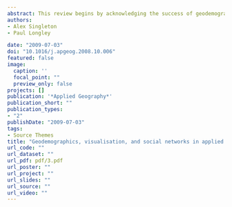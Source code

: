```yaml
---
abstract: This review begins by acknowledging the success of geodemographics as an important area of activity in applied geography. However, it then develops a critique of the conceptual and computational underpinnings of the approach, and argues that changes in data supply and online communication have rendered current practices obsolete. It presents elements of a new perspective, entailing- changes in the specification, estimation and testing of online geodemographic systems; adoption of consultative practices from online folksonomies; automated generation of pen portraits; and ‘on the fly’ visualisation of the outcome of geodemographic classifications.
authors:
- Alex Singleton
- Paul Longley

date: "2009-07-03"
doi: "10.1016/j.apgeog.2008.10.006"
featured: false
image:
  caption: ''
  focal_point: ""
  preview_only: false
projects: []
publication: '*Applied Geography*'
publication_short: ""
publication_types:
- "2"
publishDate: "2009-07-03"
tags:
- Source Themes
title: "Geodemographics, visualisation, and social networks in applied geography"
url_code: ""
url_dataset: ""
url_pdf: pdf/3.pdf
url_poster: ""
url_project: ""
url_slides: ""
url_source: ""
url_video: ""
---
```



